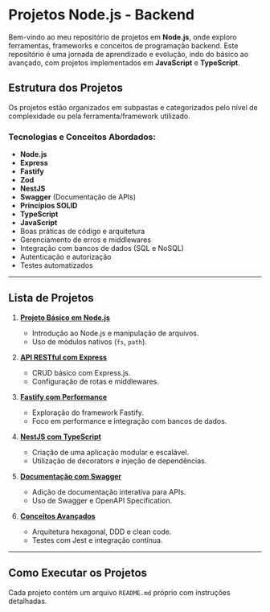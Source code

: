 # Projetos Node.js - Backend

Bem-vindo ao meu repositório de projetos em **Node.js**, onde exploro ferramentas, frameworks e conceitos de programação backend. Este repositório é uma jornada de aprendizado e evolução, indo do básico ao avançado, com projetos implementados em **JavaScript** e **TypeScript**.

## Estrutura dos Projetos

Os projetos estão organizados em subpastas e categorizados pelo nível de complexidade ou pela ferramenta/framework utilizado.  

### Tecnologias e Conceitos Abordados:

- **Node.js**
- **Express**  
- **Fastify**
- **Zod**  
- **NestJS**  
- **Swagger** (Documentação de APIs)  
- **Princípios SOLID**  
- **TypeScript**  
- **JavaScript**  
- Boas práticas de código e arquitetura  
- Gerenciamento de erros e middlewares  
- Integração com bancos de dados (SQL e NoSQL)  
- Autenticação e autorização  
- Testes automatizados  

---

## Lista de Projetos

1. **[Projeto Básico em Node.js](./01-projeto-basico/)**  
   - Introdução ao Node.js e manipulação de arquivos.  
   - Uso de módulos nativos (`fs`, `path`).  

2. **[API RESTful com Express](./02-api-express/)**  
   - CRUD básico com Express.js.  
   - Configuração de rotas e middlewares.  

3. **[Fastify com Performance](./03-fastify/)**  
   - Exploração do framework Fastify.  
   - Foco em performance e integração com bancos de dados.  

4. **[NestJS com TypeScript](./04-nestjs/)**  
   - Criação de uma aplicação modular e escalável.  
   - Utilização de decorators e injeção de dependências.  

5. **[Documentação com Swagger](./05-swagger/)**  
   - Adição de documentação interativa para APIs.  
   - Uso de Swagger e OpenAPI Specification.  

6. **[Conceitos Avançados](./06-conceitos-avancados/)**  
   - Arquitetura hexagonal, DDD e clean code.  
   - Testes com Jest e integração contínua.  

---

## Como Executar os Projetos

Cada projeto contém um arquivo `README.md` próprio com instruções detalhadas. 

